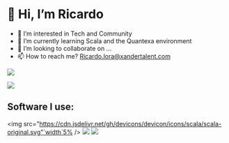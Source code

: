   # 👋 Hi, I’m Ricardo
- 👀 I’m interested in Tech and Community
- 🌱 I’m currently learning Scala and the Quantexa environment
- 💞️ I’m looking to collaborate on ...
- 📫 How to reach me? Ricardo.lora@xandertalent.com

 ![](https://komarev.com/ghpvc/?username=RicardoLMES&color=ff69b4)

<img src="https://media.licdn.com/dms/image/D4E16AQG4x7erM2QIyA/profile-displaybackgroundimage-shrink_350_1400/0/1690979423664?e=1696464000&v=beta&t=gwJ51Sl7F9KlSyrjNtPNRhd9iXy_X0ZMJ6p01eFZoAg" />

## Software I use:
<img src="https://cdn.jsdelivr.net/gh/devicons/devicon/icons/scala/scala-original.svg"`width`5% />
<img src="https://cdn.jsdelivr.net/gh/devicons/devicon/icons/intellij/intellij-original.svg" />
<img src="https://cdn.jsdelivr.net/gh/devicons/devicon/icons/python/python-original.svg" />
        

<!---
RicardoLMES/RicardoLMES is a ✨ special ✨ repository because its `README.md` (this file) appears on your GitHub profile.
You can click the Preview link to take a look at your changes.
--->
